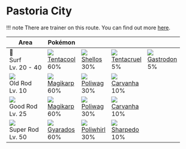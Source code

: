 # Pastoria City

!!! note
    There are trainer on this route. You can find out more [here](../../trainer_changes/pastoria_city/).


Area                                  | Pokémon                          | &nbsp;                           | &nbsp;                           | &nbsp;                          | 
---                                   | ---                              | ---                              | ---                              | ---                             | 
🌊<br> Surf<br>Lv. 20 - 40             | ![][072]<br> [Tentacool]<br> 60% | ![][422]<br> [Shellos]<br> 30%   | ![][073]<br> [Tentacruel]<br> 5% | ![][423]<br> [Gastrodon]<br> 5% | 
![][old-rod]<br>Old Rod<br>Lv. 10     | ![][129]<br> [Magikarp]<br> 60%  | ![][060]<br> [Poliwag]<br> 30%   | ![][318]<br> [Carvanha]<br> 10%  | &nbsp;                          | 
![][good-rod]<br>Good Rod<br>Lv. 25   | ![][129]<br> [Magikarp]<br> 60%  | ![][060]<br> [Poliwag]<br> 30%   | ![][318]<br> [Carvanha]<br> 10%  | &nbsp;                          | 
![][super-rod]<br>Super Rod<br>Lv. 50 | ![][130]<br> [Gyarados]<br> 60%  | ![][061]<br> [Poliwhirl]<br> 30% | ![][319]<br> [Sharpedo]<br> 10%  | &nbsp;                          | 

[Poliwag]: ../../pokemon_changes/060/
[Poliwhirl]: ../../pokemon_changes/061/
[Tentacool]: ../../pokemon_changes/072/
[Tentacruel]: ../../pokemon_changes/073/
[Magikarp]: ../../pokemon_changes/129/
[Gyarados]: ../../pokemon_changes/130/
[Carvanha]: ../../pokemon_changes/318/
[Sharpedo]: ../../pokemon_changes/319/
[Shellos]: ../../pokemon_changes/422/
[Gastrodon]: ../../pokemon_changes/423/
[good-rod]: ../img/items/good-rod.png
[old-rod]: ../img/items/old-rod.png
[super-rod]: ../img/items/super-rod.png
[060]: ../img/pokemon/060.png
[061]: ../img/pokemon/061.png
[072]: ../img/pokemon/072.png
[073]: ../img/pokemon/073.png
[129]: ../img/pokemon/129.png
[130]: ../img/pokemon/130.png
[318]: ../img/pokemon/318.png
[319]: ../img/pokemon/319.png
[422]: ../img/pokemon/422.png
[423]: ../img/pokemon/423.png
